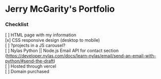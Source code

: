 # Jerry McGarity's Portfolio
### Checklist
[ ] HTML page with my information <br>
[x] CSS responsive design (desktop to mobile) <br>
[ ] ?projects in a JS carousel? <br>
[ ] Nylas Python || Node.js Email API for contact section (https://developer.nylas.com/docs/learn-nylas/email/send-an-email-with-python/#send-the-draft) <br>
[ ] Hosted through vercel <br>
[ ] Domain purchased <br>
